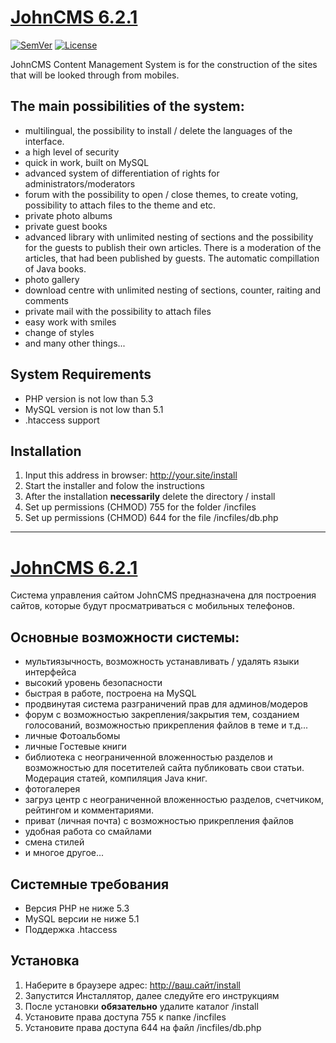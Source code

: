 # [JohnCMS 6.2.1](http://johncms.com)

[![SemVer](http://img.shields.io/badge/semver-✓-brightgreen.svg?style=plastic)](http://semver.org)
[![License](https://img.shields.io/badge/license-GPL%20v.3-blue.svg?style=plastic)](https://www.gnu.org/licenses/gpl-3.0-standalone.html)

JohnCMS Content Management System is for the construction of the sites that will be looked through from mobiles.

## The main possibilities of the system:
- multilingual, the possibility to install / delete the languages of the interface.
- a high level of security
- quick in work, built on MySQL
- advanced system of differentiation of rights for administrators/moderators
- forum with the possibility to open / close themes, to create voting, possibility to 
  attach files to the theme and etc.
- private photo albums
- private guest books
- advanced library with unlimited nesting of sections and the possibility for the guests to publish their own articles.
  There is a moderation of the articles, that had been published by guests.
  The automatic compillation of Java books.
- photo gallery
- download centre with unlimited nesting of sections, counter, raiting and comments
- private mail with the possibility to attach files
- easy work with smiles
- change of styles
- and many other things...

## System Requirements
- PHP version is not low than 5.3
- MySQL version is not low than 5.1
- .htaccess support

## Installation
1. Input this address in browser: http://your.site/install
2. Start the installer and folow the instructions
3. After the installation **necessarily** delete the directory / install
4. Set up permissions (CHMOD) 755 for the folder /incfiles
5. Set up permissions (CHMOD) 644 for the file /incfiles/db.php

---

# [JohnCMS 6.2.1](http://johncms.com)

Система управления сайтом JohnCMS предназначена для построения сайтов, которые будут просматриваться с мобильных телефонов.

## Основные возможности системы:
- мультиязычность, возможность устанавливать / удалять языки интерфейса
- высокий уровень безопасности
- быстрая в работе, построена на MySQL
- продвинутая система разграничений прав для админов/модеров
- форум с возможностью закрепления/закрытия тем, созданием голосований,
  возможностью прикрепления файлов в теме и т.д...
- личные Фотоальбомы
- личные Гостевые книги
- библиотека с неограниченной вложенностью разделов и возможностью для посетителей сайта публиковать свои статьи. Модерация статей, компиляция Java книг.
- фотогалерея
- загруз центр с неограниченной вложенностью разделов, счетчиком, рейтингом и комментариями.
- приват (личная почта) с возможностью прикрепления файлов
- удобная работа со смайлами
- смена стилей
- и многое другое...

## Системные требования
- Версия PHP не ниже 5.3
- MySQL версии не ниже 5.1
- Поддержка .htaccess

## Установка
1. Наберите в браузере адрес: http://ваш.сайт/install
2. Запустится Инсталлятор, далее следуйте его инструкциям
3. После установки **обязательно** удалите каталог /install
4. Установите права доступа 755 к папке /incfiles
5. Установите права доступа 644 на файл /incfiles/db.php
